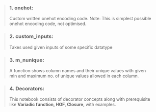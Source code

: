 

> ### 1. onehot:
> Custom written onehot encoding code.
> Note: This is simplest possible onehot encoding code, not optimised.

> ### 2. custom_inputs:
> Takes used given inputs of some specific datatype

>### 3. m_nunique:
>A function shows column names and their unique values with given min and maximum no. of unique values allowed in each column.

> ### 4. Decorators:
> This notebook consists of decorator concepts along with prerequisite like **Variadic function, HOF, Closure**, with  examples.
